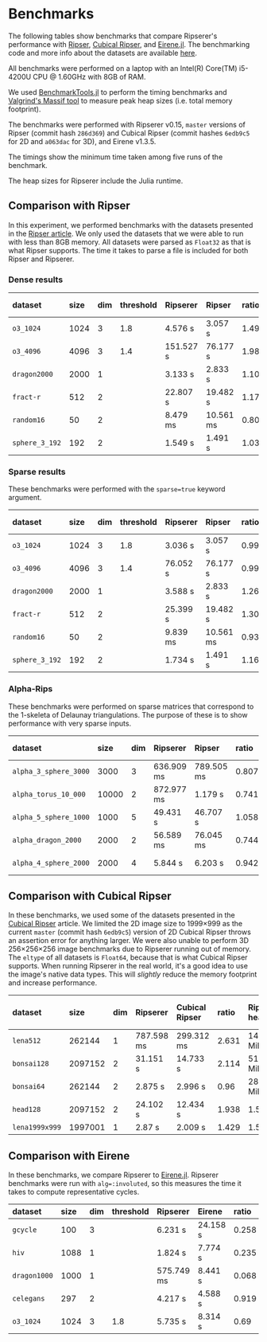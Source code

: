 # Benchmarks

The following tables show benchmarks that compare Ripserer's performance with
[Ripser](https://github.com/Ripser/ripser), [Cubical
Ripser](https://github.com/CubicalRipser/), and
[Eirene.jl](https://github.com/Eetion/Eirene.jl). The benchmarking code and more info about
the datasets are available [here](https://github.com/mtsch/RipsererBenchmarks.jl).

All benchmarks were performed on a laptop with an Intel(R) Core(TM) i5-4200U CPU @ 1.60GHz
with 8GB of RAM.

We used [BenchmarkTools.jl](https://github.com/JuliaCI/BenchmarkTools.jl/) to perform the
timing benchmarks and [Valgrind's Massif
tool](https://www.valgrind.org/docs/manual/ms-manual.html) to measure peak heap sizes
(i.e. total memory footprint).

The benchmarks were performed with Ripserer v0.15, `master` versions of Ripser (commit
hash `286d369`) and Cubical Ripser (commit hashes `6edb9c5` for 2D and `a063dac` for 3D),
and Eirene v1.3.5.

The timings show the minimum time taken among five runs of the benchmark.

The heap sizes for Ripserer include the Julia runtime.

## Comparison with Ripser

In this experiment, we performed benchmarks with the datasets presented in the [Ripser
article](https://arxiv.org/abs/1908.02518). We only used the datasets that we were able to
run with less than 8GB memory. All datasets were parsed as `Float32` as that is what Ripser
supports. The time it takes to parse a file is included for both Ripser and Ripserer.

### Dense results

|dataset       |size|dim|threshold|Ripserer|Ripser   |ratio|Ripserer heap|Ripser heap|
|:-------------|:---|:--|:--------|:-------|:--------|:----|:------------|:----------|
|`o3_1024`     |1024|3  |1.8      |4.576 s |3.057 s  |1.497|374.1 MiB    |151.0 MiB  |
|`o3_4096`     |4096|3  |1.4      |151.527 s|76.177 s|1.989|4.7 GiB      |4.1 GiB    |
|`dragon2000`  |2000|1  |         |3.133 s |2.833 s  |1.106|316.7 MiB    |296.8 MiB  |
|`fract-r`     |512 |2  |         |22.807 s|19.482 s |1.171|2.2 GiB      |2.0 GiB    |
|`random16`    |50  |2  |         |8.479 ms|10.561 ms|0.803|111.1 MiB    |1.1 MiB    |
|`sphere_3_192`|192 |2  |         |1.549 s |1.491 s  |1.039|287.0 MiB    |209.5 MiB  |

### Sparse results

These benchmarks were performed with the `sparse=true` keyword argument.

|dataset       |size|dim|threshold|Ripserer|Ripser   |ratio|Ripserer heap|Ripser heap|
|:-------------|:---|:--|:--------|:-------|:--------|:----|:------------|:----------|
|`o3_1024`     |1024|3  |1.8      |3.036 s |3.057 s  |0.993|418.2 MiB    |151.0 MiB  |
|`o3_4096`     |4096|3  |1.4      |76.052 s|76.177 s |0.998|4.9 GiB      |4.1 GiB    |
|`dragon2000`  |2000|1  |         |3.588 s |2.833 s  |1.267|350.4 MiB    |296.8 MiB  |
|`fract-r`     |512 |2  |         |25.399 s|19.482 s |1.304|2.2 GiB      |2.0 GiB    |
|`random16`    |50  |2  |         |9.839 ms|10.561 ms|0.932|111.1 MiB    |1.1 MiB    |
|`sphere_3_192`|192 |2  |         |1.734 s |1.491 s  |1.163|288.5 MiB    |209.5 MiB  |

### Alpha-Rips

These benchmarks were performed on sparse matrices that correspond to the 1-skeleta of
Delaunay triangulations. The purpose of these is to show performance with very sparse
inputs.

|dataset              |size |dim|Ripserer  |Ripser    |ratio|Ripserer heap|Ripser heap|
|:--------------------|:----|:--|:---------|:---------|:----|:------------|:----------|
|`alpha_3_sphere_3000`|3000 |3  |636.909 ms|789.505 ms|0.807|138.4 MiB    |33.2 MiB   |
|`alpha_torus_10_000` |10000|2  |872.977 ms|1.179 s   |0.741|130.0 MiB    |27.7 MiB   |
|`alpha_5_sphere_1000`|1000 |5  |49.431 s  |46.707 s  |1.058|387.2 MiB    |202.0 MiB  |
|`alpha_dragon_2000`  |2000 |2  |56.589 ms |76.045 ms |0.744|2.4 GiB      |1.5 GiB    |
|`alpha_4_sphere_2000`|2000 |4  |5.844 s   |6.203 s   |0.942|110.9 MiB    |33.2 MiB   |

## Comparison with Cubical Ripser

In these benchmarks, we used some of the datasets presented in the [Cubical
Ripser](https://arxiv.org/abs/2005.12692) article. We limited the 2D image size to 1999×999
as the current `master` (commit hash `6edb9c5`) version of 2D Cubical Ripser throws an
assertion error for anything larger. We were also unable to perform 3D 256×256×256 image
benchmarks due to Ripserer running out of memory. The `eltype` of all datasets is `Float64`,
because that is what Cubical Ripser supports. When running Ripserer in the real world, it's
a good idea to use the image's native data types. This will _slightly_ reduce the memory
footprint and increase performance.

|dataset       |size   |dim|Ripserer  |Cubical Ripser|ratio|Ripserer heap|Cubical Ripser heap|
|:-------------|:------|:--|:---------|:-------------|:----|:------------|:------------------|
|`lena512`     |262144 |1  |787.598 ms|299.312 ms    |2.631|145.0 MiB    |49.3 MiB           |
|`bonsai128`   |2097152|2  |31.151 s  |14.733 s      |2.114|514.4 MiB    |186.7 MiB          |
|`bonsai64`    |262144 |2  |2.875 s   |2.996 s       |0.96 |280.6 MiB    |1.3 GiB            |
|`head128`     |2097152|2  |24.102 s  |12.434 s      |1.938|1.5 GiB      |1.9 GiB            |
|`lena1999x999`|1997001|1  |2.87 s    |2.009 s       |1.429|1.5 GiB      |1.9 GiB            |

## Comparison with Eirene

In these benchmarks, we compare Ripserer to
[Eirene.jl](https://github.com/Eetion/Eirene.jl). Ripserer benchmarks were run with
`alg=:involuted`, so this measures the time it takes to compute representative cycles.

|dataset     |size|dim|threshold|Ripserer  |Eirene  |ratio|
|:-----------|:---|:--|:--------|:---------|:-------|:----|
|`gcycle`    |100 |3  |         |6.231 s   |24.158 s|0.258|
|`hiv`       |1088|1  |         |1.824 s   |7.774 s |0.235|
|`dragon1000`|1000|1  |         |575.749 ms|8.441 s |0.068|
|`celegans`  |297 |2  |         |4.217 s   |4.588 s |0.919|
|`o3_1024`   |1024|3  |1.8      |5.735 s   |8.314 s |0.69 |
